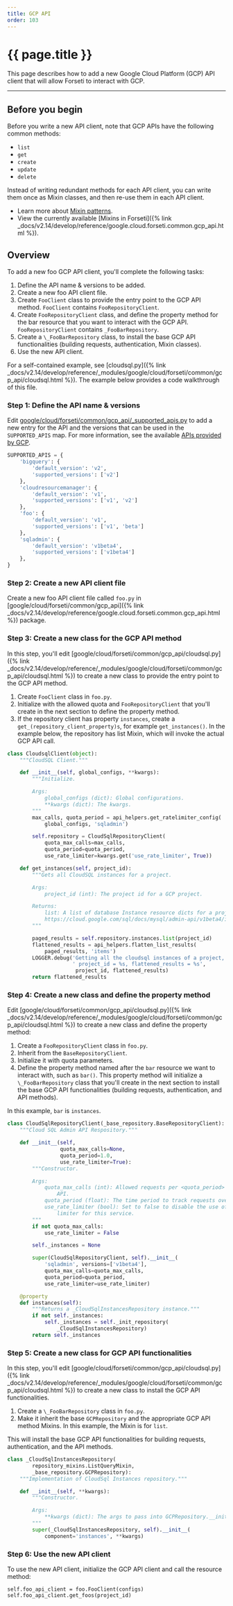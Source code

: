```yaml
---
title: GCP API
order: 103
---
```


# {{ page.title }}

This page describes how to add a new Google Cloud Platform (GCP) API
client that will allow Forseti to interact with GCP.

---

## Before you begin

Before you write a new API client, note that GCP APIs have the following
common methods:

* `list`
* `get`
* `create`
* `update`
* `delete`

Instead of writing redundant methods for each API client, you can write them
once as Mixin classes, and then re-use them in each API client.

* Learn more about [Mixin patterns](https://www.ianlewis.org/en/mixins-and-python).
* View the currently available [Mixins in Forseti]({% link _docs/v2.14/develop/reference/google.cloud.forseti.common.gcp_api.html %}).

## Overview

To add a new foo GCP API client, you'll complete the following tasks:

1. Define the API name & versions to be added.
1. Create a new foo API client file.
1. Create `FooClient` class to provide the entry point to the GCP API
method. `FooClient` contains `FooRepositoryClient`.
1. Create `FooRepositoryClient` class, and define the property method for the
bar resource that you want to interact with the GCP API. `FooRepositoryClient`
contains `_FooBarRepository`.
1. Create a `\_FooBarRepository` class, to install the base GCP API
functionalities (building requests, authentication, Mixin classes).
1. Use the new API client.

For a self-contained example, see [cloudsql.py]({% link _docs/v2.14/develop/reference/_modules/google/cloud/forseti/common/gcp_api/cloudsql.html %}).
The example below provides a code walkthrough of this file.

### Step 1: Define the API name & versions

Edit [google/cloud/forseti/common/gcp_api/_supported_apis.py](https://github.com/forseti-security/forseti-security/blob/master/google/cloud/forseti/common/gcp_api/_supported_apis.py) to
add a new entry for the API and the versions that can be used in the
`SUPPORTED_APIS` map. For more information, see the available
[APIs provided by GCP](https://cloud.google.com/apis/docs/overview).

```python
SUPPORTED_APIS = {
    'bigquery': {
        'default_version': 'v2',
        'supported_versions': ['v2']
    },
    'cloudresourcemanager': {
        'default_version': 'v1',
        'supported_versions': ['v1', 'v2']
    },
    'foo': {
        'default_version': 'v1',
        'supported_versions': ['v1', 'beta']
    },
    'sqladmin': {
        'default_version': 'v1beta4',
        'supported_versions': ['v1beta4']
    },
}
```

### Step 2: Create a new API client file

Create a new foo API client file called `foo.py` in
[google/cloud/forseti/common/gcp_api]({% link _docs/v2.14/develop/reference/google.cloud.forseti.common.gcp_api.html %})
package.

### Step 3: Create a new class for the GCP API method

In this step, you'll edit [google/cloud/forseti/common/gcp_api/cloudsql.py]({% link _docs/v2.14/develop/reference/_modules/google/cloud/forseti/common/gcp_api/cloudsql.html %})
to create a new class to provide the entry point to the GCP API method.

1. Create `FooClient` class in `foo.py`.
1. Initialize with the allowed quota and `FooRepositoryClient` that you'll
create in the next section to define the property method.
1. If the repository client has property `instances`, create a
`get_(repository_client_property)s`, for example `get_instances()`. In the example
below, the repository has list Mixin, which will invoke the actual GCP API call.

```python
class CloudsqlClient(object):
    """CloudSQL Client."""

    def __init__(self, global_configs, **kwargs):
        """Initialize.

        Args:
            global_configs (dict): Global configurations.
            **kwargs (dict): The kwargs.
        """
        max_calls, quota_period = api_helpers.get_ratelimiter_config(
            global_configs, 'sqladmin')

        self.repository = CloudSqlRepositoryClient(
            quota_max_calls=max_calls,
            quota_period=quota_period,
            use_rate_limiter=kwargs.get('use_rate_limiter', True))

    def get_instances(self, project_id):
        """Gets all CloudSQL instances for a project.

        Args:
            project_id (int): The project id for a GCP project.

        Returns:
            list: A list of database Instance resource dicts for a project_id.
            https://cloud.google.com/sql/docs/mysql/admin-api/v1beta4/instances
        """

        paged_results = self.repository.instances.list(project_id)
        flattened_results = api_helpers.flatten_list_results(
            paged_results, 'items')
        LOGGER.debug('Getting all the cloudsql instances of a project,'
                     ' project_id = %s, flattened_results = %s',
                      project_id, flattened_results)
        return flattened_results
```

### Step 4: Create a new class and define the property method

Edit [google/cloud/forseti/common/gcp_api/cloudsql.py]({% link _docs/v2.14/develop/reference/_modules/google/cloud/forseti/common/gcp_api/cloudsql.html %})
to create a new class and define the property method:

1. Create a `FooRepositoryClient` class in `foo.py`.
1. Inherit from the `BaseRepositoryClient`.
1. Initialize it with quota parameters.
1. Define the property method named after the `bar` resource we want to interact
with, such as `bar()`. This property method will initialize a `\_FooBarRepository`
class that you'll create in the next section to install the base GCP API functionalities
(building requests, authentication, and API methods).

In this example, `bar` is `instances`.

```python
class CloudSqlRepositoryClient(_base_repository.BaseRepositoryClient):
    """Cloud SQL Admin API Respository."""

    def __init__(self,
                 quota_max_calls=None,
                 quota_period=1.0,
                 use_rate_limiter=True):
        """Constructor.

        Args:
            quota_max_calls (int): Allowed requests per <quota_period> for the
                API.
            quota_period (float): The time period to track requests over.
            use_rate_limiter (bool): Set to false to disable the use of a rate
                limiter for this service.
        """
        if not quota_max_calls:
            use_rate_limiter = False

        self._instances = None

        super(CloudSqlRepositoryClient, self).__init__(
            'sqladmin', versions=['v1beta4'],
            quota_max_calls=quota_max_calls,
            quota_period=quota_period,
            use_rate_limiter=use_rate_limiter)

    @property
    def instances(self):
        """Returns a _CloudSqlInstancesRepository instance."""
        if not self._instances:
            self._instances = self._init_repository(
                _CloudSqlInstancesRepository)
        return self._instances
```

### Step 5: Create a new class for GCP API functionalities

In this step, you'll edit [google/cloud/forseti/common/gcp_api/cloudsql.py]({% link _docs/v2.14/develop/reference/_modules/google/cloud/forseti/common/gcp_api/cloudsql.html %}) to create a new class to install the GCP API functionalities.

1. Create a `\_FooBarRepository` class in `foo.py`.
1. Make it inherit the base `GCPRepository` and the appropriate GCP API method
Mixins. In this example, the Mixin is for `list`.

This will install the base GCP API functionalities for building requests,
authentication, and the API methods.

```python
class _CloudSqlInstancesRepository(
        repository_mixins.ListQueryMixin,
        _base_repository.GCPRepository):
    """Implementation of CloudSql Instances repository."""

    def __init__(self, **kwargs):
        """Constructor.

        Args:
            **kwargs (dict): The args to pass into GCPRepository.__init__()
        """
        super(_CloudSqlInstancesRepository, self).__init__(
            component='instances', **kwargs)
```

### Step 6: Use the new API client

To use the new API client, initialize the GCP API client and call the resource method:

```
self.foo_api_client = foo.FooClient(configs)
self.foo_api_client.get_foos(project_id)
```
